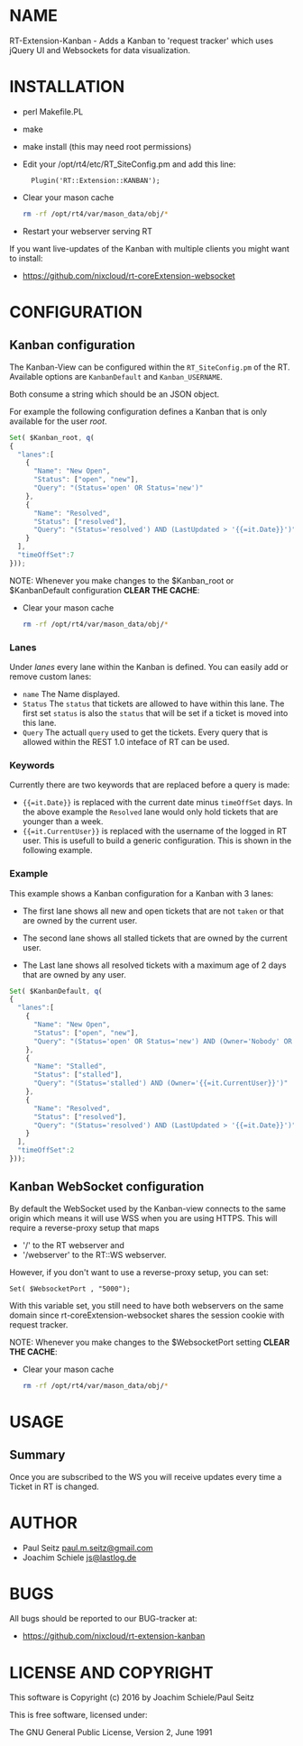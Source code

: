 # NAME

RT-Extension-Kanban - Adds a Kanban to 'request tracker' which uses jQuery UI and Websockets for data visualization.

# INSTALLATION

- perl Makefile.PL
- make
- make install (this may need root permissions)
- Edit your /opt/rt4/etc/RT_SiteConfig.pm and add this line:

        Plugin('RT::Extension::KANBAN');

- Clear your mason cache
    ```sh
    rm -rf /opt/rt4/var/mason_data/obj/*
    ```
- Restart your webserver serving RT

If you want live-updates of the Kanban with multiple clients you might want to install:

*  <https://github.com/nixcloud/rt-coreExtension-websocket>

# CONFIGURATION

## Kanban configuration

The Kanban-View can be configured within the `RT_SiteConfig.pm` of the RT. 
Available options are `KanbanDefault` and `Kanban_USERNAME`.

Both consume a string which should be an JSON object. 

For example the following configuration defines a Kanban that is only available for the user _root_.

```javascript
Set( $Kanban_root, q(
{
  "lanes":[
    {
      "Name": "New Open",
      "Status": ["open", "new"],
      "Query": "(Status='open' OR Status='new')"
    },
    {
      "Name": "Resolved",
      "Status": ["resolved"],
      "Query": "(Status='resolved') AND (LastUpdated > '{{=it.Date}}')"
    }
  ],
  "timeOffSet":7
}));
```  

NOTE: Whenever you make changes to the $Kanban_root or $KanbanDefault configuration **CLEAR THE CACHE**:

- Clear your mason cache
    ```sh
    rm -rf /opt/rt4/var/mason_data/obj/*
    ```

### Lanes
Under _lanes_ every lane within the Kanban is defined. You can easily add or remove custom lanes:

* `name` The Name displayed.
* `Status` The `status` that tickets are allowed to have within this lane. The first set `status` is also the `status` that will be set if a ticket is moved into this lane.
* `Query` The actuall `query` used to get the tickets. Every query that is allowed within the REST 1.0 inteface of RT can be used. 

### Keywords
Currently there are two keywords that are replaced before a query is made:

- `{{=it.Date}}` is replaced with the current date minus `timeOffSet` days. In the above example the `Resolved` lane would only hold tickets that are younger than a week. 
- `{{=it.CurrentUser}}` is replaced with the username of the logged in RT user. This is usefull to build a generic configuration. This is shown in the following example. 

### Example

This example shows a Kanban configuration for a Kanban with 3 lanes: 

* The first lane shows all new and open tickets that are not `taken` or that are owned by the current user. 

* The second lane shows all stalled tickets that are owned by the current user. 

* The Last lane shows all resolved tickets with a maximum age of 2 days that are owned by any user.

```javascript
Set( $KanbanDefault, q(
{
  "lanes":[
    {
      "Name": "New Open",
      "Status": ["open", "new"],
      "Query": "(Status='open' OR Status='new') AND (Owner='Nobody' OR Owner='{{=it.CurrentUser}}')"
    },
    {
      "Name": "Stalled",
      "Status": ["stalled"],
      "Query": "(Status='stalled') AND (Owner='{{=it.CurrentUser}}')"
    },
    {
      "Name": "Resolved",
      "Status": ["resolved"],
      "Query": "(Status='resolved') AND (LastUpdated > '{{=it.Date}}')"
    }
  ],
  "timeOffSet":2
}));
```  


## Kanban WebSocket configuration

By default the WebSocket used by the Kanban-view connects to the same origin which means it will use WSS 
when you are using HTTPS. This will require a reverse-proxy setup that maps 

* '/' to the RT webserver and 
* '/webserver' to the RT::WS webserver.

However, if you don't want to use a reverse-proxy setup, you can set:

    Set( $WebsocketPort , "5000");

With this variable set, you still need to have both webservers on the same domain since rt-coreExtension-websocket 
shares the session cookie with request tracker.

NOTE: Whenever you make changes to the $WebsocketPort setting **CLEAR THE CACHE**:

- Clear your mason cache
    ```sh
    rm -rf /opt/rt4/var/mason_data/obj/*
    ```

# USAGE

## Summary
Once you are subscribed to the WS you will receive updates every time a Ticket in RT is changed.

# AUTHOR

- Paul Seitz <paul.m.seitz@gmail.com>
- Joachim Schiele <js@lastlog.de>

# BUGS

All bugs should be reported to our BUG-tracker at: 

* <https://github.com/nixcloud/rt-extension-kanban>

# LICENSE AND COPYRIGHT

This software is Copyright (c) 2016 by Joachim Schiele/Paul Seitz

This is free software, licensed under:

  The GNU General Public License, Version 2, June 1991
